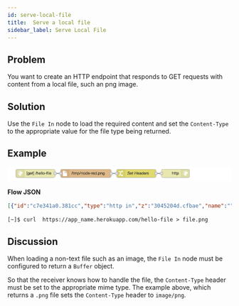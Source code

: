 ```yaml
---
id: serve-local-file
title:  Serve a local file
sidebar_label: Serve Local File
---
```


## Problem

You want to create an HTTP endpoint that responds to GET requests with content
from a local file, such an png image.

## Solution

Use the <code class="node">File In</code> node to load the required content and
set the `Content-Type` to the appropriate value for the file type being returned.

## Example

![](../assets/httpEndpoints/serve-a-local-file.png)

<b>Flow JSON</b>

```json
[{"id":"c7e341a0.381cc","type":"http in","z":"3045204d.cfbae","name":"","url":"/hello-file","method":"get","swaggerDoc":"","x":110,"y":720,"wires":[["2fb1c354.d04e3c"]]},{"id":"2fb1c354.d04e3c","type":"file in","z":"3045204d.cfbae","name":"","filename":"/tmp/Ignite.png","format":"","x":290,"y":720,"wires":[["c9e28681.361d78"]]},{"id":"c9e28681.361d78","type":"change","z":"3045204d.cfbae","name":"Set Headers","rules":[{"t":"set","p":"headers","pt":"msg","to":"{}","tot":"json"},{"t":"set","p":"headers.content-type","pt":"msg","to":"image/png","tot":"str"}],"action":"","property":"","from":"","to":"","reg":false,"x":470,"y":720,"wires":[["88974243.7768c"]]},{"id":"88974243.7768c","type":"http response","z":"3045204d.cfbae","name":"","x":610,"y":720,"wires":[]}]
```

```text
[~]$ curl  https://app_name.herokuapp.com/hello-file > file.png
```


## Discussion

When loading a non-text file such as an image, the <code class="node">File In</code>
node must be configured to return a `Buffer` object.

So that the receiver knows how to handle the file, the `Content-Type` header must
be set to the appropriate mime type. The example above, which returns a `.png` file
sets the `Content-Type` header to `image/png`.
